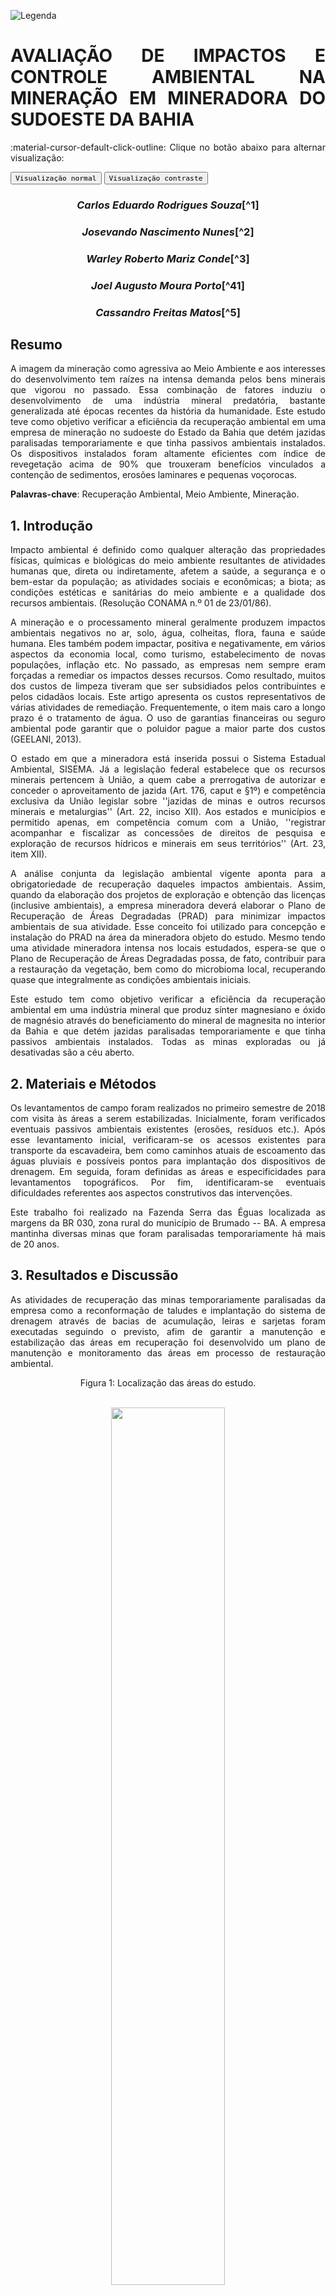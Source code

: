 
![Legenda](../imagens/capitulo.png)

# **AVALIAÇÃO DE IMPACTOS E CONTROLE AMBIENTAL NA MINERAÇÃO EM MINERADORA DO SUDOESTE DA BAHIA**

:material-cursor-default-click-outline: Clique no botão abaixo para alternar visualização:

<div class="tx-switch">
  <button data-md-color-scheme="default"><code>Visualização normal</code></button>
  <button data-md-color-scheme="slate"><code>Visualização contraste</code></button>
</div>

<script>
  var buttons = document.querySelectorAll("button[data-md-color-scheme]")
  buttons.forEach(function(button) {
    button.addEventListener("click", function() {
      var attr = this.getAttribute("data-md-color-scheme")
      document.body.setAttribute("data-md-color-scheme", attr)
      var name = document.querySelector("#__code_0 code span:nth-child(7)")
      name.textContent = attr
    })
  })
</script>

<style>
body {text-align: justify}
div.a {
  text-indent: 50px;
}
p.recuo {
  padding-left: 130px;
  font-size: small;
  text-align: justify;
}
</style>



<center><h3><em>Carlos Eduardo Rodrigues Souza</em>[^1]</h3></center>

<center><h3><em>Josevando Nascimento Nunes</em>[^2]</h3></center>

<center><h3><em>Warley Roberto Mariz Conde</em>[^3]</h3></center>

<center><h3><em>Joel Augusto Moura Porto</em>[^41]</h3></center>

<center><h3><em>Cassandro Freitas Matos</em>[^5]</h3></center>

[^1]: RHI Magnesita -- carlos.rodrigues@rhimagnesita.com

[^2]: RHI Magnesita -- josevando.nunes@rhimagnesita.com

[^3]: RHI Magnesita -- warley.conde@rhimagnesita.com

[^4]: RHI Magnesita -- joel.porto@rhimagnesita.com

[^5]: RHI Magnesita -- cassandro.matos@rhimagnesita.com

## **Resumo** 

A imagem da mineração como agressiva ao Meio Ambiente e
aos interesses do desenvolvimento tem raízes na intensa demanda pelos
bens minerais que vigorou no passado. Essa combinação de fatores induziu
o desenvolvimento de uma indústria mineral predatória, bastante
generalizada até épocas recentes da história da humanidade. Este estudo
teve como objetivo verificar a eficiência da recuperação ambiental em
uma empresa de mineração no sudoeste do Estado da Bahia que detém
jazidas paralisadas temporariamente e que tinha passivos ambientais
instalados. Os dispositivos instalados foram altamente eficientes com
índice de revegetação acima de 90% que trouxeram benefícios vinculados
a contenção de sedimentos, erosões laminares e pequenas
voçorocas.

**Palavras-chave**: Recuperação Ambiental, Meio Ambiente,
Mineração.


## **1. Introdução** 

Impacto ambiental é definido como qualquer alteração das propriedades
físicas, químicas e biológicas do meio ambiente resultantes de
atividades humanas que, direta ou indiretamente, afetem a saúde, a
segurança e o bem-estar da população; as atividades sociais e
econômicas; a biota; as condições estéticas e sanitárias do meio
ambiente e a qualidade dos recursos ambientais. (Resolução CONAMA n.º 01
de 23/01/86).


A mineração e o processamento mineral geralmente produzem impactos
ambientais negativos no ar, solo, água, colheitas, flora, fauna e saúde
humana. Eles também podem impactar, positiva e negativamente, em vários
aspectos da economia local, como turismo, estabelecimento de novas
populações, inflação etc. No passado, as empresas nem sempre eram
forçadas a remediar os impactos desses recursos. Como resultado, muitos
dos custos de limpeza tiveram que ser subsidiados pelos contribuintes e
pelos cidadãos locais. Este artigo apresenta os custos representativos
de várias atividades de remediação. Frequentemente, o item mais caro a
longo prazo é o tratamento de água. O uso de garantias financeiras ou
seguro ambiental pode garantir que o poluidor pague a maior parte dos
custos (GEELANI, 2013).

O estado em que a mineradora está inserida possui o Sistema Estadual
Ambiental, SISEMA. Já a legislação federal estabelece que os recursos
minerais pertencem à União, a quem cabe a prerrogativa de autorizar e
conceder o aproveitamento de jazida (Art. 176, caput e §1º) e
competência exclusiva da União legislar sobre ''jazidas de minas e
outros recursos minerais e metalurgias'' (Art. 22, inciso XII). Aos
estados e municípios e permitido apenas, em competência comum com a
União, ''registrar acompanhar e fiscalizar as concessões de direitos de
pesquisa e exploração de recursos hídricos e minerais em seus
territórios'' (Art. 23, item XII).

A análise conjunta da legislação ambiental vigente aponta para a
obrigatoriedade de recuperação daqueles impactos ambientais. Assim,
quando da elaboração dos projetos de exploração e obtenção das licenças
(inclusive ambientais), a empresa mineradora deverá elaborar o Plano de
Recuperação de Áreas Degradadas (PRAD) para minimizar impactos
ambientais de sua atividade. Esse conceito foi utilizado para concepção
e instalação do PRAD na área da mineradora objeto do estudo. Mesmo tendo
uma atividade mineradora intensa nos locais estudados, espera-se que o
Plano de Recuperação de Áreas Degradadas possa, de fato, contribuir para
a restauração da vegetação, bem como do microbioma local, recuperando
quase que integralmente as condições ambientais iniciais.

Este estudo tem como objetivo verificar a eficiência da recuperação
ambiental em uma indústria mineral que produz sínter magnesiano e óxido
de magnésio através do beneficiamento do mineral de magnesita no
interior da Bahia e que detém jazidas paralisadas temporariamente e que
tinha passivos ambientais instalados. Todas as minas exploradas ou já
desativadas são a céu aberto.

## **2. Materiais e Métodos**

Os levantamentos de campo foram realizados no primeiro semestre de 2018
com visita às áreas a serem estabilizadas. Inicialmente, foram
verificados eventuais passivos ambientais existentes (erosões, resíduos
etc.). Após esse levantamento inicial, verificaram-se os acessos
existentes para transporte da escavadeira, bem como caminhos atuais de
escoamento das águas pluviais e possíveis pontos para implantação dos
dispositivos de drenagem. Em seguida, foram definidas as áreas e
especificidades para levantamentos topográficos. Por fim,
identificaram-se eventuais dificuldades referentes aos aspectos
construtivos das intervenções.

Este trabalho foi realizado na Fazenda Serra das Éguas localizada as
margens da BR 030, zona rural do município de Brumado -- BA. A empresa
mantinha diversas minas que foram paralisadas temporariamente há mais de
20 anos.

## **3. Resultados e Discussão**

As atividades de recuperação das minas temporariamente paralisadas da
empresa como a reconformação de taludes e implantação do sistema de
drenagem através de bacias de acumulação, leiras e sarjetas foram
executadas seguindo o previsto, afim de garantir a manutenção e
estabilização das áreas em recuperação foi desenvolvido um plano de
manutenção e monitoramento das áreas em processo de restauração
ambiental.


<center>
<p> Figura 1: Localização das áreas do estudo.</p> <br> 
<img src="../imagens/min_03_img.png" style="width: 60%; height: auto;"/><br> 
</center> 



Durante o estudo nas áreas em recuperação ambiental, ficou demonstrado
que os dispositivos instalados afim de mitigar os impactos ambientais
ali alojados foram altamente eficientes, já que não foram mais
presenciados na área escoamento superficial de sedimentos e/ou
ravinamento, taludes com inclinação geotécnica conforme determinado pelo
DNPM e ainda sem vegetação; vale salientar e as recuperações tiveram
relação direta também na aparência das jazidas paralisadas conforme
demonstrados nas figuras abaixo.

A conformação dos taludes das áreas mineradas, que teve como objetivo a
redução de material desagregado arrastado por chuvas (erosão laminar)
como também a melhoria do aspecto visual, é um exemplo no bom
desenvolvimento do Plano de Recuperação das Áreas Degradadas. Através de
teste de sedimentação das bacias a jusante das estruturas em
recuperação, ficou constatado que o material arrastado devido as
precipitações pluviométricas, obteve uma redução de aproximadamente de
90%, comprovando uma boa utilização de dois dispositivos na recuperação
das áreas o retaludamento dos taludes e o plantio de gramíneas no mesmo.



<center>
<p> Figura 2: Conformação do talude.</p> <br> 
<img src="../imagens/min_04_img.jpg" style="width: 60%; height: auto;"/><br> 
</center> 
	


<center>
<p> Figura 3: Bacia de contenção de Sedimentos.</p> <br> 
<img src="../imagens/min_05_img.jpg" style="width: 60%; height: auto;"/><br> 
</center> 



As bacias de contenção de sedimentos foram responsáveis em conter grande
quantidade de água afim de evitar que o fluxo hídrico precipitado nas
áreas da mina, como também a montante ficasse retido e assim não
provocar erosão laminar e até mesmo início de voçorocas na área. A
imagem abaixo ilustra bem a eficiência das bacias de contenção de
sedimentos, no qual tinha como principal objetivo a retenção de
sedimentos e diminuição da velocidade da água oriundas de precipitação
pluviométrica, a régua de 50cm (Início da tarja preta) foi inserida com
o objetivo de qualificação quando deve ocorrer a limpeza das bacias.

Figuras (4a)  e  (4b) -- Réguas das Bacias de contenção de Sedimentos.




<center>
<p> Figura 4: Réguas das Bacias de contenção de Sedimentos.</p> <br> 
<img src="../imagens/min_06_img.jpg" style="width: 60%; height: auto;"/><br> 
<small>(a)</small> 

<br> 
 
<img src="../imagensmin_07_img.jpg" style="width: 60%; height: auto;"/><br> 
<small>(b)</small> 
</center> 



A revegetação dos taludes foi certamente uma das atividades que mais
demonstrou resultados, tanto no contexto visual como no que tange as
benefícios agregados ao crescimento de vegetação tipo gramíneas na face
do talude. Foi obtido uma taxa de germinação de 89\% de todas as áreas
plantadas, totalizando um total de 4,5ha de plantio. Nos dois itens já
citados (conformação de talude e instalação das bacias de contenção) a
presença de uma vegetação no talude trás diversos benefícios, como a
fixação do solo através do auxilio das raízes das plantas, incorporação
de água no subsolo e contenção de sedimentos de solo desagregados.



<center>
<p> Figura 5: Gráfico - Índice de recuperação em taludes.</p> <br> 
<img src="../imagens/min_08_img.png" style="width: 60%; height: auto;"/><br> 
</center> 


A implantação da vegetação herbácea foi a escolhida pois as áreas são em
sua totalidade em com solo exposto e taludes. Este tipo de vegetação é
indicado por apresentar crescimento rápido e proteger essencialmente o
solo contra a erosão superficial (ravinamentos, dissecação, alteração de
superfície), tendo a função de ligar as camadas superficiais do solo,
numa espessura variável de 5 a 25 cm, através das raízes das gramíneas e
leguminosas participando na formação do húmus. Por apresentar estas
características foi realizado o plantio de gramíneas consorciadas a
leguminosas por meio de hidrossemeadura e semeadura manual.

As áreas revegetadas totalizaram 4.276 m², distribuídas em praças,
leiras e taludes, excluindo-se as áreas de bacias de sedimentação.
Abaixo segue o gráfico demonstrado referente a taxa de germinação nos
taludes que foram executadas na área de recuperação ambiental da
empresa.




<center>
<p> Figura 6: Talude revegetado.</p> <br> 
<img src="../imagens/min_09_img.jpg" style="width: 60%; height: auto;"/><br> 
</center> 



## **4. Considerações Finais**

A recuperação deverá ter por objetivo o retorno do sítio degradado a uma
forma de utilização, de acordo com um plano preestabelecido para o uso
do solo, visando à obtenção de uma estabilidade do meio ambiente.
Todavia, os Planos de Recuperação de Áreas Degradadas também são
importantes instrumentos da gestão ambiental para outros tipos de
atividades, sobretudo aquelas que envolvem desmatamentos, terraplenagem,
exploração jazidas de empréstimos e bota-foras.

Com isso, as atividades de reconformação de taludes, implantação de
bacias e plantio de gramíneas nas áreas foram executadas e obtiveram
resultados bastante significativos, seja avaliando no contexto do
impacto ambiental passivo já que as áreas tiveram uma mudança drástica
no que tange ao seu aspecto visual e ambiental como também no contexto
de geração de novos impactos ambientais futuros.

## **5. Referências Bibliográficas**


DNPM: **Aproveitamento econômico**. 1986.


GEELANI, S. M.; BHAT, S. J. A.; GEELANI, S. H.; HAQ, S. S.; MIR, N. A.;
QAZI, G.; WANI, S. **Mining and its impacts on environment with special reference to India**. International Journal of Current Research.
2013.


IBAMA. **Instrução Normativa n° 04**, de 13 de abril de 2011.


Resolução CONAMA 429/11. **Metodologia de recuperação das Áreas de Preservação Permanente** - APPs.2011.

